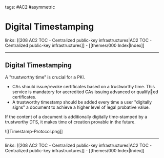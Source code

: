 tags: #AC2 #asymmetric 

# Digital Timestamping

links: [[208 AC2 TOC - Centralized public-key infrastructures|AC2 TOC - Centralized public-key infrastructures]] - [[themes/000 Index|Index]]

---

## Digital Timestamping

A "trustworthy time" is crucial for a PKI.

- CAs should issue/revoke certificates based on a trustworthy time. This service is mandatory for accredited CAs issuing advanced or qualifyed certificates.
- A trustworthy timestamp should be added every time a user "digitally signs" a document to achieve a higher level of legal probative value.

If the content of a document is additionally digitally time-stamped by a trustworthy DTS, it makes time of creation provable in the future.

![[Timestamp-Protocol.png]]

---
links: [[208 AC2 TOC - Centralized public-key infrastructures|AC2 TOC - Centralized public-key infrastructures]] - [[themes/000 Index|Index]]